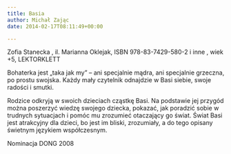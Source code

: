 ```yaml
---
title: Basia
author: Michał Zając
date: 2014-02-17T08:11:49+00:00

---
```

Zofia Stanecka , il. Marianna Oklejak, ISBN 978-83-7429-580-2 i inne , wiek +5, LEKTORKLETT

Bohaterka jest „taka jak my” – ani specjalnie mądra, ani specjalnie grzeczna, po prostu swojska. Każdy mały czytelnik odnajdzie w Basi siebie, swoje radości i smutki.
  
Rodzice odkryją w swoich dzieciach cząstkę Basi. Na podstawie jej przygód można poszerzyć wiedzę swojego dziecka, pokazać, jak poradzić sobie w trudnych sytuacjach i pomóc mu zrozumieć otaczający go świat. Świat Basi jest atrakcyjny dla dzieci, bo jest im bliski, zrozumiały, a do tego opisany świetnym językiem współczesnym.
  
Nominacja DONG 2008
